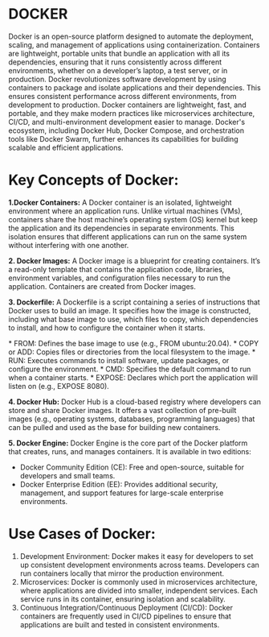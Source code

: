 # DOCKER 
Docker is an open-source platform designed to automate the deployment, scaling, and management of applications using containerization. Containers are lightweight, portable units that bundle an application with all its dependencies, ensuring that it runs consistently across different environments, whether on a developer’s laptop, a test server, or in production. Docker revolutionizes software development by using containers to package and isolate applications and their dependencies. This ensures consistent performance across different environments, from development to production. Docker containers are lightweight, fast, and portable, and they make modern practices like microservices architecture, CI/CD, and multi-environment development easier to manage. Docker's ecosystem, including Docker Hub, Docker Compose, and orchestration tools like Docker Swarm, further enhances its capabilities for building scalable and efficient applications.

# Key Concepts of Docker:
**1.Docker Containers:**
A Docker container is an isolated, lightweight environment where an application runs. Unlike virtual machines (VMs), containers share the host machine’s operating system (OS) kernel but keep the application and its dependencies in separate environments. This isolation ensures that different applications can run on the same system without interfering with one another.

**2. Docker Images:**
A Docker image is a blueprint for creating containers. It’s a read-only template that contains the application code, libraries, environment variables, and configuration files necessary to run the application. Containers are created from Docker images.

**3. Dockerfile:**
A Dockerfile is a script containing a series of instructions that Docker uses to build an image. It specifies how the image is constructed, including what base image to use, which files to copy, which dependencies to install, and how to configure the container when it starts.

 <Common Instructions in a Dockerfile:>
* FROM: Defines the base image to use (e.g., FROM ubuntu:20.04).
* COPY or ADD: Copies files or directories from the local filesystem to the image.
* RUN: Executes commands to install software, update packages, or configure the environment.
* CMD: Specifies the default command to run when a container starts.
* EXPOSE: Declares which port the application will listen on (e.g., EXPOSE 8080).

**4. Docker Hub:**
Docker Hub is a cloud-based registry where developers can store and share Docker images. It offers a vast collection of pre-built images (e.g., operating systems, databases, programming languages) that can be pulled and used as the base for building new containers.

**5. Docker Engine:**
Docker Engine is the core part of the Docker platform that creates, runs, and manages containers. It is available in two editions:
* Docker Community Edition (CE): Free and open-source, suitable for developers and small teams.
* Docker Enterprise Edition (EE): Provides additional security, management, and support features for large-scale enterprise environments.

# Use Cases of Docker:
1. Development Environment: Docker makes it easy for developers to set up consistent development environments across teams. Developers can run containers locally that mirror the production environment.
2. Microservices: Docker is commonly used in microservices architecture, where applications are divided into smaller, independent services. Each service runs in its container, ensuring isolation and scalability.
3. Continuous Integration/Continuous Deployment (CI/CD): Docker containers are frequently used in CI/CD pipelines to ensure that applications are built and tested in consistent environments.
